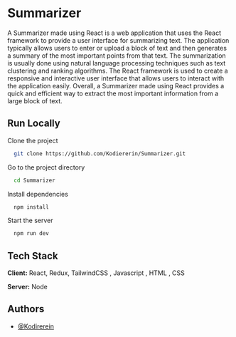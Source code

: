 # Summarizer

A Summarizer made using React is a web application that uses the React framework to provide a user interface for summarizing text. The application typically allows users to enter or upload a block of text and then generates a summary of the most important points from that text. The summarization is usually done using natural language processing techniques such as text clustering and ranking algorithms. The React framework is used to create a responsive and interactive user interface that allows users to interact with the application easily. Overall, a Summarizer made using React provides a quick and efficient way to extract the most important information from a large block of text.

## Run Locally

Clone the project

```bash
  git clone https://github.com/Kodiererin/Summarizer.git
```

Go to the project directory

```bash
  cd Summarizer
```

Install dependencies

```bash
  npm install
```

Start the server

```bash
  npm run dev
```

## Tech Stack

**Client:** React, Redux, TailwindCSS , Javascript , HTML , CSS

**Server:** Node

## Authors

- [@Kodirerein](https://github.com/Kodiererin)

